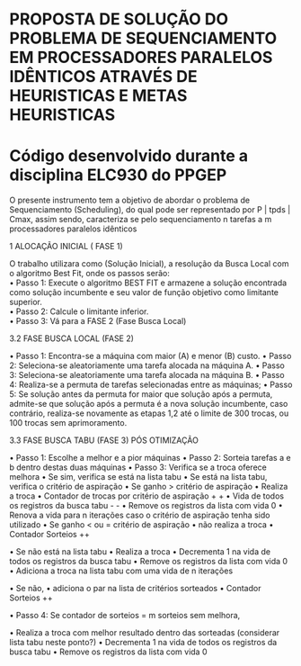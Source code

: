 # PROPOSTA DE SOLUÇÃO DO PROBLEMA DE SEQUENCIAMENTO EM PROCESSADORES PARALELOS IDÊNTICOS ATRAVÉS DE HEURISTICAS E METAS HEURISTICAS 

# Código desenvolvido durante a disciplina ELC930 do PPGEP

O presente instrumento tem a objetivo de abordar o problema de Sequenciamento (Scheduling), 
do qual pode ser representado por P | tpds | Cmax, assim sendo, caracteriza se pelo sequenciamento n tarefas a m processadores paralelos idênticos

1 ALOCAÇÃO INICIAL ( FASE 1) 

O trabalho utilizara como (Solução Inicial), a resolução da Busca Local com o algoritmo Best Fit, onde os passos serão:  
•	Passo 1: Execute o algoritmo BEST FIT e armazene a solução encontrada como solução incumbente e seu valor de função objetivo como limitante superior.  
•	Passo 2: Calcule o limitante inferior.  
•	Passo 3: Vá para a FASE 2 (Fase Busca Local)  

3.2 FASE BUSCA LOCAL  (FASE 2)

•	Passo 1: Encontra-se a máquina com maior (A) e menor (B) custo. 
•	Passo 2: Seleciona-se aleatoriamente uma tarefa alocada na máquina A. 
•	Passo 3: Seleciona-se aleatoriamente uma tarefa alocada na máquina B. 
•	Passo 4: Realiza-se a permuta de tarefas selecionadas entre as máquinas; 
•	Passo 5: Se solução antes da permuta for maior que solução após a permuta, admite-se que solução após a permuta é a nova solução incumbente, caso contrário, realiza-se novamente as etapas 1,2 até o limite de 300 trocas, ou 100 trocas sem aprimoramento. 

3.3	FASE BUSCA TABU (FASE 3) PÓS OTIMIZAÇÃO

•	Passo 1: Escolhe a melhor e a pior máquinas
•	Passo 2: Sorteia tarefas a e b dentro destas duas máquinas
•	Passo 3: Verifica se a troca oferece melhora
•	Se sim, verifica se está na lista tabu
•	Se está na lista tabu, verifica o critério de aspiração
•	Se ganho > critério de aspiração
•	Realiza a troca
•	Contador de trocas por critério de aspiração + +
•	Vida de todos os registros da busca tabu - - 
•	Remove os registros da lista com vida 0
•	Renova a vida para n iterações caso o critério de aspiração tenha sido utilizado
•	Se ganho < ou = critério de aspiração 
•	não realiza a troca
•	Contador Sorteios ++ 

•	Se não está na lista tabu
•	Realiza a troca
•	Decrementa 1 na vida de todos os registros da busca tabu
•	Remove os registros da lista com vida 0
•	Adiciona a troca na lista tabu com uma vida de n iterações

•	Se não,
•	adiciona o par na lista de critérios sorteados 
•	Contador Sorteios ++ 

•	Passo 4: Se contador de sorteios = m sorteios sem melhora, 
  
•	Realiza a troca com melhor resultado dentro das sorteadas (considerar lista tabu neste ponto?)
•	Decrementa 1 na vida de todos os registros da busca tabu
•	Remove os registros da lista com vida 0
